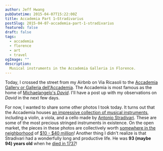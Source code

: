 ```yaml
---
author: Jeff Hwang
pubDatetime: 2015-04-07T15:22:00Z
title: Accademia Part 1–Stradivarius
postSlug: 2015-04-07-accademia-part-1-stradivarius
featured: false
draft: false
tags:
  - accademia
  - florence
  - art
  - travel
ogImage: ""
description:
  Musical instruments in the Accademia Galleria in Florence.
---
```


Today, I crossed the street from my Airbnb on Via Ricasoli to the [Accademia Gallery or Galleria dell'Accademia](http://en.wikipedia.org/wiki/Galleria_dell'Accademia). The Accademia is most famous as the home of [Michaelangelo's *David*](http://en.wikipedia.org/wiki/David_(Michelangelo)). I'll have a post up with my observations on *David* in the next few days. 

For now, I wanted to share some other photos I took today. It turns out that the Accademia houses [an impressive collection of musical instruments](http://www.accademia.org/explore-museum/halls/museum-musical-instruments/), including a violin, a viola, and a cello made by [Antonio Stradivari](http://en.wikipedia.org/wiki/Antonio_Stradivari).  These are some of the most precious stringed instruments in existence. On the open market, the pieces in these photos are collectively worth [somewhere in the neighborhood](http://www.cmuse.org/12-most-expensive-violins/) of [$10 - $40 million](http://www.bloomberg.com/bw/articles/2014-06-26/worlds-most-expensive-instrument-stradivarius-viola-fails-to-sell)! Another thing I didn't realize is that Stradivari had a wonderfully long and productive life. He was **93 (maybe 94) years old** when he [died in 1737](http://en.wikipedia.org/wiki/Antonio_Stradivari#.22Golden.22_period_and_later_years)!
